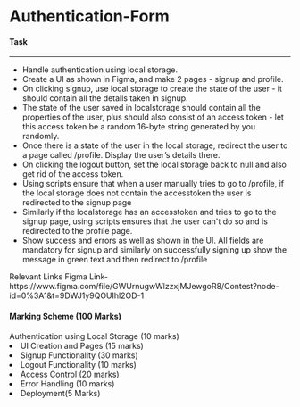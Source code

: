 # Authentication-Form

<h4>Task</h4>
<hr>
<ul type="number">
<li>Handle authentication using local storage.</li>
<li>Create a UI as shown in Figma, and make 2 pages - signup and profile.</li>
<li>On clicking signup, use local storage to create the state of the user - it should contain all the details taken in signup.</li>
<li>The state of the user saved in localstorage should contain all the properties of the user, plus should also consist of an access token - let this access token be a random 16-byte string generated by you randomly.</li>
<li>Once there is a state of the user in the local storage, redirect the user to a page called /profile. Display the user’s details there.</li>
<li>On clicking the logout button, set the local storage back to null and also get rid of the access token.</li>
<li>Using scripts ensure that when a user manually tries to go to /profile, if the local storage does not contain the accesstoken the user is redirected to the signup page</li>
<li>Similarly if the localstorage has an accesstoken and tries to go to the signup page, using scripts ensures that the user can't do so and is redirected to the profile page.</li>
<li>Show success and errors as well as shown in the UI. All fields are mandatory for signup and similarly on successfully signing up show the message in green text and then redirect to /profile</li>
</ul>
Relevant Links
Figma Link- https://www.figma.com/file/GWUrnugwWlzzxjMJewgoR8/Contest?node-id=0%3A1&t=9DWJ1y9QOUIhl2OD-1

<h4>Marking Scheme (100 Marks)</h4>
Authentication using Local Storage (10 marks)
<li>UI Creation and Pages (15 marks)</li>
<li>Signup Functionality (30 marks)</li>
<li>Logout Functionality (10 marks)</li>
<li>Access Control (20 marks)</li>
<li>Error Handling (10 marks)</li>
<li>Deployment(5 Marks)</li>
